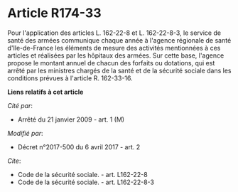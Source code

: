 # Article R174-33

Pour l'application des articles L. 162-22-8 et L. 162-22-8-3, le service de santé des armées communique chaque année à
l'agence régionale de santé d'Ile-de-France les éléments de mesure des activités mentionnées à ces articles et réalisées par
les hôpitaux des armées. Sur cette base, l'agence propose le montant annuel de chacun des forfaits ou dotations, qui est
arrêté par les ministres chargés de la santé et de la sécurité sociale dans les conditions prévues à l'article      R.
162-33-16.

**Liens relatifs à cet article**

_Cité par_:

  - Arrêté du 21 janvier 2009 - art. 1 (M)

_Modifié par_:

  - Décret n°2017-500 du 6 avril 2017 - art. 2

_Cite_:

  - Code de la sécurité sociale. - art. L162-22-8
  - Code de la sécurité sociale. - art. L162-22-8-3
